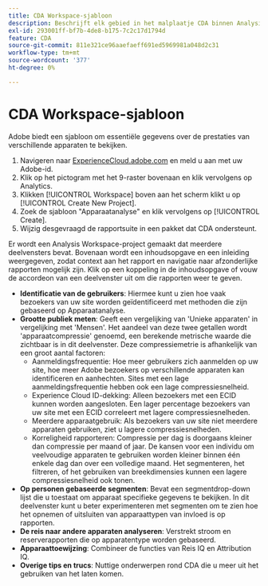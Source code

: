 ```yaml
---
title: CDA Workspace-sjabloon
description: Beschrijft elk gebied in het malplaatje CDA binnen Analysis Workspace.
exl-id: 293001ff-bf7b-4de8-b175-7c2c17d1794d
feature: CDA
source-git-commit: 811e321ce96aaefaeff691ed5969981a048d2c31
workflow-type: tm+mt
source-wordcount: '377'
ht-degree: 0%

---
```


# CDA Workspace-sjabloon

Adobe biedt een sjabloon om essentiële gegevens over de prestaties van verschillende apparaten te bekijken.

1. Navigeren naar [ExperienceCloud.adobe.com](https://experiencecloud.adobe.com) en meld u aan met uw Adobe-id.
1. Klik op het pictogram met het 9-raster bovenaan en klik vervolgens op Analytics.
1. Klikken [!UICONTROL Workspace] boven aan het scherm klikt u op [!UICONTROL Create New Project].
1. Zoek de sjabloon &quot;Apparaatanalyse&quot; en klik vervolgens op [!UICONTROL Create].
1. Wijzig desgevraagd de rapportsuite in een pakket dat CDA ondersteunt.

Er wordt een Analysis Workspace-project gemaakt dat meerdere deelvensters bevat. Bovenaan wordt een inhoudsopgave en een inleiding weergegeven, zodat context aan het rapport en navigatie naar afzonderlijke rapporten mogelijk zijn. Klik op een koppeling in de inhoudsopgave of vouw de accordeon van een deelvenster uit om die rapporten weer te geven.

<!--The content below is mirrored in /help/analyze/analysis-workspace/build-workspace-project/starter-projects.md-->

* **Identificatie van de gebruikers**: Hiermee kunt u zien hoe vaak bezoekers van uw site worden geïdentificeerd met methoden die zijn gebaseerd op Apparaatanalyse.
* **Grootte publiek meten**: Geeft een vergelijking van &#39;Unieke apparaten&#39; in vergelijking met &#39;Mensen&#39;. Het aandeel van deze twee getallen wordt &#39;apparaatcompressie&#39; genoemd, een berekende metrische waarde die zichtbaar is in dit deelvenster. Deze compressiemetrie is afhankelijk van een groot aantal factoren:
   * Aanmeldingsfrequentie: Hoe meer gebruikers zich aanmelden op uw site, hoe meer Adobe bezoekers op verschillende apparaten kan identificeren en aanhechten. Sites met een lage aanmeldingsfrequentie hebben ook een lage compressiesnelheid.
   * Experience Cloud ID-dekking: Alleen bezoekers met een ECID kunnen worden aangesloten. Een lager percentage bezoekers van uw site met een ECID correleert met lagere compressiesnelheden.
   * Meerdere apparaatgebruik: Als bezoekers van uw site niet meerdere apparaten gebruiken, ziet u lagere compressiesnelheden.
   * Korreligheid rapporteren: Compressie per dag is doorgaans kleiner dan compressie per maand of jaar. De kansen voor een individu om veelvoudige apparaten te gebruiken worden kleiner binnen één enkele dag dan over een volledige maand. Het segmenteren, het filtreren, of het gebruiken van breekdimensies kunnen een lagere compressiesnelheid ook tonen.
* **Op personen gebaseerde segmenten**: Bevat een segmentdrop-down lijst die u toestaat om apparaat specifieke gegevens te bekijken. In dit deelvenster kunt u beter experimenteren met segmenten om te zien hoe het opnemen of uitsluiten van apparaattypen van invloed is op rapporten.
* **De reis naar andere apparaten analyseren**: Verstrekt stroom en reserverapporten die op apparatentype worden gebaseerd.
* **Apparaattoewijzing**: Combineer de functies van Reis IQ en Attribution IQ.
* **Overige tips en trucs**: Nuttige onderwerpen rond CDA die u meer uit het gebruiken van het laten komen.
